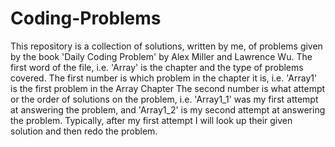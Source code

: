 # Coding-Problems

This repository is a collection of solutions, written by me, of problems given by the book 'Daily Coding Problem' by Alex Miller and Lawrence Wu.
The first word of the file, i.e. 'Array' is the chapter and the type of problems covered.
The first number is which problem in the chapter it is, i.e. 'Array1' is the first problem in the Array Chapter
The second number is what attempt or the order of solutions on the problem, i.e. 'Array1_1' was my first attempt at answering the problem,
and 'Array1_2' is my second attempt at answering the problem. Typically, after my first attempt I will look up their given solution and then redo the problem.

